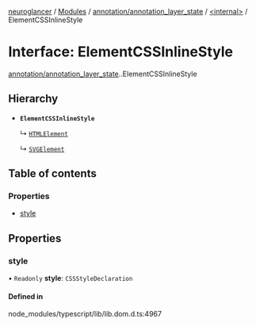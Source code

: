 [neuroglancer](../README.md) / [Modules](../modules.md) / [annotation/annotation\_layer\_state](../modules/annotation_annotation_layer_state.md) / [<internal\>](../modules/annotation_annotation_layer_state._internal_.md) / ElementCSSInlineStyle

# Interface: ElementCSSInlineStyle

[annotation/annotation_layer_state](../modules/annotation_annotation_layer_state.md).[<internal>](../modules/annotation_annotation_layer_state._internal_.md).ElementCSSInlineStyle

## Hierarchy

- **`ElementCSSInlineStyle`**

  ↳ [`HTMLElement`](annotation_annotation_layer_state._internal_.HTMLElement.md)

  ↳ [`SVGElement`](annotation_annotation_layer_state._internal_.SVGElement.md)

## Table of contents

### Properties

- [style](annotation_annotation_layer_state._internal_.ElementCSSInlineStyle.md#style)

## Properties

### style

• `Readonly` **style**: `CSSStyleDeclaration`

#### Defined in

node_modules/typescript/lib/lib.dom.d.ts:4967
